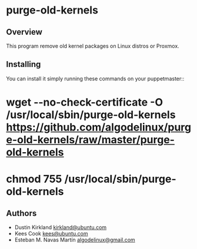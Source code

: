purge-old-kernels
=================

Overview
--------

This program remove old kernel packages on Linux distros or Proxmox.


Installing
----------

You can install it simply running these commands on your puppetmaster::

   # wget --no-check-certificate -O /usr/local/sbin/purge-old-kernels https://github.com/algodelinux/purge-old-kernels/raw/master/purge-old-kernels  
   # chmod 755 /usr/local/sbin/purge-old-kernels  


## Authors

- Dustin Kirkland <kirkland@ubuntu.com>
- Kees Cook <kees@ubuntu.com>
- Esteban M. Navas Martín <algodelinux@gmail.com>

